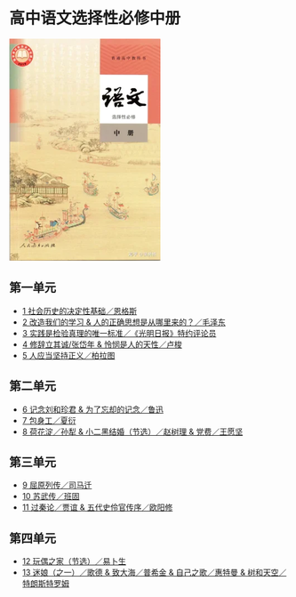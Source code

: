 # 高中语文选择性必修中册

![高中语文选择性必修中册 >](/资源/图片/book4_small.webp)

<!---
使用中文的标点符号以避免显示问题。
1. 单书名号：`〈〉`
2. 斜线：`／`
3. 竖线：`｜`
-->

## 第一单元

- [1 社会历史的决定性基础／恩格斯](/页面/教材/选必修中课文/社会历史的决定性基础.html)
- [2 改造我们的学习 & 人的正确思想是从哪里来的？／毛泽东](/页面/教材/选必修中课文/改造我们的学习&人的正确思想是从哪里来的.html)
- [3 实践是检验真理的唯一标准／《光明日报》特约评论员](/页面/教材/选必修中课文/实践是检验真理的唯一标准.html)
- [4 修辞立其诚/张岱年 & 怜悯是人的天性／卢梭](/页面/教材/选必修中课文/修辞立其诚&怜悯是人的天性.html)
- [5 人应当坚持正义／柏拉图](/页面/教材/选必修中课文/人应当坚持正义.html)

## 第二单元

- [6 记念刘和珍君 & 为了忘却的记念／鲁迅](/页面/教材/选必修中课文/记念刘和珍君&为了忘却的记念.html)
- [7 包身工／夏衍](/页面/教材/选必修中课文/包身工.html)
- [8 荷花淀／孙犁 & 小二黑结婚（节选）／赵树理 & 党费／王愿坚](/页面/教材/选必修中课文/荷花淀&小二黑结婚&党费.html)

## 第三单元

- [9 屈原列传／司马迁](/页面/教材/选必修中课文/屈原列传.html)
- [10 苏武传／班固](/页面/教材/选必修中课文/苏武传.html)
- [11 过秦论／贾谊 & 五代史伶官传序／欧阳修](/页面/教材/选必修中课文/过秦论&五代史伶官传序.html)

## 第四单元

- [12 玩偶之家（节选）／易卜生](/页面/教材/选必修中课文/玩偶之家.html)
- [13 迷娘（之一）／歌德 & 致大海／普希金 & 自己之歌／惠特曼 & 树和天空／特朗斯特罗姆](/页面/教材/选必修中课文/迷娘&致大海&自己之歌&树和天空.html)
